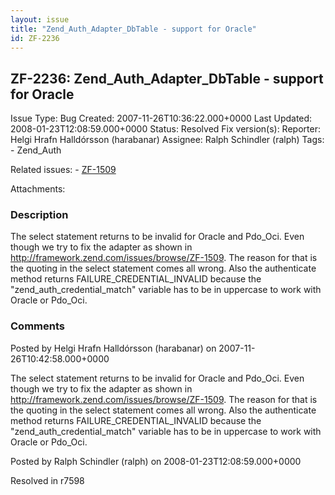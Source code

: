 ```yaml
---
layout: issue
title: "Zend_Auth_Adapter_DbTable - support for Oracle"
id: ZF-2236
---
```


ZF-2236: Zend\_Auth\_Adapter\_DbTable - support for Oracle
----------------------------------------------------------

 Issue Type: Bug Created: 2007-11-26T10:36:22.000+0000 Last Updated: 2008-01-23T12:08:59.000+0000 Status: Resolved Fix version(s): 
 Reporter:  Helgi Hrafn Halldórsson (harabanar)  Assignee:  Ralph Schindler (ralph)  Tags: - Zend\_Auth
 
 Related issues: - [ZF-1509](/issues/browse/ZF-1509)
 
 Attachments: 
### Description

The select statement returns to be invalid for Oracle and Pdo\_Oci. Even though we try to fix the adapter as shown in <http://framework.zend.com/issues/browse/ZF-1509>. The reason for that is the quoting in the select statement comes all wrong. Also the authenticate method returns FAILURE\_CREDENTIAL\_INVALID because the "zend\_auth\_credential\_match" variable has to be in uppercase to work with Oracle or Pdo\_Oci.

 

 

### Comments

Posted by Helgi Hrafn Halldórsson (harabanar) on 2007-11-26T10:42:58.000+0000

The select statement returns to be invalid for Oracle and Pdo\_Oci. Even though we try to fix the adapter as shown in <http://framework.zend.com/issues/browse/ZF-1509>. The reason for that is the quoting in the select statement comes all wrong. Also the authenticate method returns FAILURE\_CREDENTIAL\_INVALID because the "zend\_auth\_credential\_match" variable has to be in uppercase to work with Oracle or Pdo\_Oci.

 

 

Posted by Ralph Schindler (ralph) on 2008-01-23T12:08:59.000+0000

Resolved in r7598

 

 